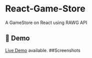 # React-Game-Store
A GameStore on React using RAWG API
## 🔴 Demo
[Live Demo](https://react-gamestore.netlify.app/) available.
##Screenshots

